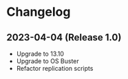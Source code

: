 # Changelog

## 2023-04-04 (Release 1.0)

- Upgrade to 13.10
- Upgrade to OS Buster
- Refactor replication scripts

